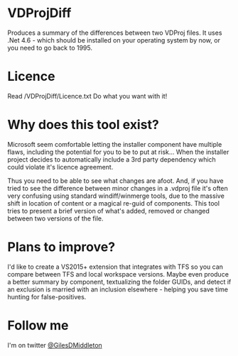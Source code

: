 
# VDProjDiff
Produces a summary of the differences between two VDProj files. It uses .Net 4.6 - which should be installed on your operating system by now, or you need to go back to 1995.

# Licence
Read /VDProjDiff/Licence.txt
Do what you want with it! 

# Why does this tool exist?
Microsoft seem comfortable letting the installer component have multiple flaws, including the potential for you to be to put at risk... When the installer project decides to automatically include a 3rd party dependency which could violate it's licence agreement.

Thus you need to be able to see what changes are afoot. And, if you have tried to see the difference between minor changes in a .vdproj file it's often very confusing using standard windiff/winmerge tools, due to the massive shift in location of content or a magical re-guid of components. This tool tries to present a brief version of what's added, removed or changed between two versions of the file.

# Plans to improve?
I'd like to create a VS2015+ extension that integrates with TFS so you can compare between TFS and local workspace versions.
Maybe even produce a better summary by component, textualizing the folder GUIDs, and detect if an exclusion is married with an inclusion elsewhere - helping you save time hunting for false-positives.

# Follow me
I'm on twitter [@GilesDMiddleton](https://twitter.com/GilesDMiddleton)

